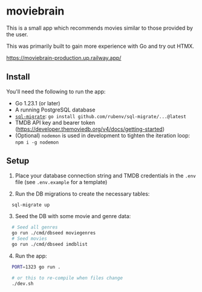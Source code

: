 # moviebrain

This is a small app which recommends movies similar to those provided by the user.

This was primarily built to gain more experience with Go and try out HTMX.

https://moviebrain-production.up.railway.app/

## Install

You'll need the following to run the app:

- Go 1.23.1 (or later)
- A running PostgreSQL database
- [`sql-migrate`](https://github.com/rubenv/sql-migrate): `go install github.com/rubenv/sql-migrate/...@latest`
- TMDB API key and bearer token (https://developer.themoviedb.org/v4/docs/getting-started)
- (Optional) `nodemon` is used in development to tighten the iteration loop: `npm i -g nodemon`

## Setup

1. Place your database connection string and TMDB credentials in the `.env` file (see `.env.example` for a template)

2. Run the DB migrations to create the necessary tables:

```sh
  sql-migrate up
```

3. Seed the DB with some movie and genre data:

```sh
  # Seed all genres
  go run ./cmd/dbseed moviegenres
  # Seed movies
  go run ./cmd/dbseed imdblist
```

4. Run the app:

```sh
  PORT=1323 go run .

  # or this to re-compile when files change
  ./dev.sh
```
